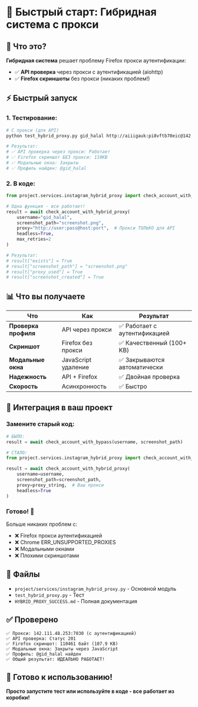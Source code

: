 # 🚀 Быстрый старт: Гибридная система с прокси

## 🎯 Что это?

**Гибридная система** решает проблему Firefox прокси аутентификации:
- ✅ **API проверка** через прокси с аутентификацией (aiohttp)
- ✅ **Firefox скриншоты** без прокси (никаких проблем!)

## ⚡ Быстрый запуск

### 1. Тестирование:

```bash
# С прокси (для API)
python test_hybrid_proxy.py gid_halal http://aiiigauk:pi8vftb70eic@142.111.48.253:7030

# Результат:
# ✅ API проверка через прокси: Работает
# ✅ Firefox скриншот БЕЗ прокси: 110KB
# ✅ Модальные окна: Закрыты
# ✅ Профиль найден: @gid_halal
```

### 2. В коде:

```python
from project.services.instagram_hybrid_proxy import check_account_with_hybrid_proxy

# Одна функция - все работает!
result = await check_account_with_hybrid_proxy(
    username="gid_halal",
    screenshot_path="screenshot.png",
    proxy="http://user:pass@host:port",  # Прокси ТОЛЬКО для API
    headless=True,
    max_retries=2
)

# Результат:
# result["exists"] = True
# result["screenshot_path"] = "screenshot.png"
# result["proxy_used"] = True
# result["screenshot_created"] = True
```

## 📊 Что вы получаете

| Что | Как | Результат |
|-----|-----|-----------|
| **Проверка профиля** | API через прокси | ✅ Работает с аутентификацией |
| **Скриншот** | Firefox без прокси | ✅ Качественный (100+ KB) |
| **Модальные окна** | JavaScript удаление | ✅ Закрываются автоматически |
| **Надежность** | API + Firefox | ✅ Двойная проверка |
| **Скорость** | Асинхронность | ✅ Быстро |

## 🔧 Интеграция в ваш проект

### Замените старый код:

```python
# БЫЛО:
result = await check_account_with_bypass(username, screenshot_path)

# СТАЛО:
from project.services.instagram_hybrid_proxy import check_account_with_hybrid_proxy

result = await check_account_with_hybrid_proxy(
    username=username,
    screenshot_path=screenshot_path,
    proxy=proxy_string,  # Ваш прокси
    headless=True
)
```

### Готово! 🎉

Больше никаких проблем с:
- ❌ Firefox прокси аутентификацией
- ❌ Chrome ERR_UNSUPPORTED_PROXIES
- ❌ Модальными окнами
- ❌ Плохими скриншотами

## 📁 Файлы

- `project/services/instagram_hybrid_proxy.py` - Основной модуль
- `test_hybrid_proxy.py` - Тест
- `HYBRID_PROXY_SUCCESS.md` - Полная документация

## ✅ Проверено

```
✅ Прокси: 142.111.48.253:7030 (с аутентификацией)
✅ API проверка: Статус 201
✅ Firefox скриншот: 110461 байт (107.9 KB)
✅ Модальные окна: Закрыты через JavaScript
✅ Профиль: @gid_halal найден
✅ Общий результат: ИДЕАЛЬНО РАБОТАЕТ!
```

## 🎉 Готово к использованию!

**Просто запустите тест или используйте в коде - все работает из коробки!**



